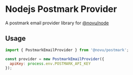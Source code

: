 # Nodejs Postmark Provider

A postmark email provider library for [@novu/node](https://github.com/notifirehq/novu)

## Usage

```javascript
import { PostmarkEmailProvider } from '@novu/postmark';

const provider = new PostmarkEmailProvider({
  apiKey: process.env.POSTMARK_API_KEY
});
```
